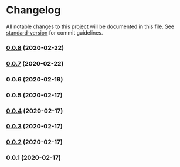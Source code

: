 # Changelog

All notable changes to this project will be documented in this file. See [standard-version](https://github.com/conventional-changelog/standard-version) for commit guidelines.

### [0.0.8](https://github.com/gregolai/pu2/compare/v0.0.7...v0.0.8) (2020-02-22)

### [0.0.7](https://github.com/gregolai/pu2/compare/v0.0.6...v0.0.7) (2020-02-22)

### 0.0.6 (2020-02-19)

### 0.0.5 (2020-02-17)

### [0.0.4](https://github.com/gregolai/pu2/compare/v0.0.3...v0.0.4) (2020-02-17)

### [0.0.3](https://github.com/gregolai/pu2/compare/v0.0.2...v0.0.3) (2020-02-17)

### [0.0.2](https://github.com/gregolai/pu2/compare/v0.0.1...v0.0.2) (2020-02-17)

### 0.0.1 (2020-02-17)
